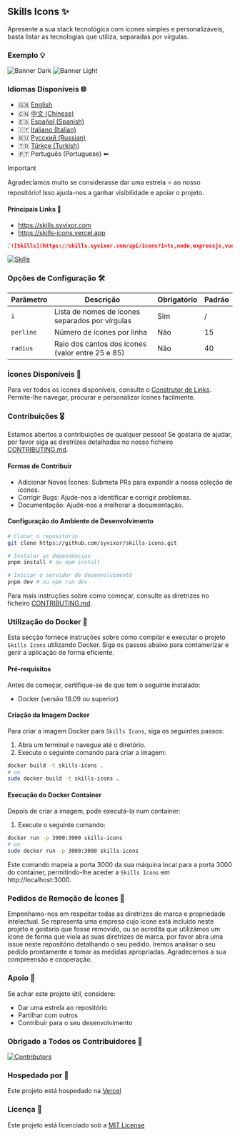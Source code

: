 ## Skills Icons ✨

Apresente a sua stack tecnológica com ícones simples e personalizáveis, basta listar as tecnologias que utiliza, separadas por vírgulas.

### Exemplo 💡

![Banner Dark](../../.github/example-dark.png#gh-dark-mode-only)
![Banner Light](../../.github/example-light.png#gh-light-mode-only)

### Idiomas Disponíveis 🌐

- 🇬🇧 [English](../../README.md)
- 🇨🇳 [中文 (Chinese)](../zh/README.md)
- 🇪🇸 [Español (Spanish)](../es/README.md)
- 🇮🇹 [Italiano (Italian)](../it/README.md)
- 🇷🇺 [Русский (Russian)](../ru/README.md)
- 🇹🇷 [Türkçe (Turkish)](../tr/README.md)
- 🇵🇹 Português (Portuguese) ⬅

> [!IMPORTANT]
> Agradecíamos muito se considerasse dar uma estrela ⭐ ao nosso repositório! Isso ajuda-nos a ganhar visibilidade e apoiar o projeto.

#### Principais Links 🔗

- https://skills.syvixor.com
- https://skills-icons.vercel.app

```markdown
[![Skills](https://skills.syvixor.com/api/icons?i=ts,node,expressjs,vue,nuxt,mongodb,prisma)](https://github.com/syvixor/skills-icons)
```

[![Skills](https://skills.syvixor.com/api/icons?i=ts,node,expressjs,vue,nuxt,mongodb,prisma)](https://github.com/syvixor/skills-icons)

### Opções de Configuração 🛠️

| Parâmetro | Descrição                                           | Obrigatório | Padrão |
|-----------|-----------------------------------------------------|-------------|--------|
| `i`       | Lista de nomes de ícones separados por vírgulas     | Sim         | /      |
| `perline` | Número de ícones por linha                          | Não         | 15     |
| `radius`  | Raio dos cantos dos ícones (valor entre 25 e 85)   | Não         | 40     |

### Ícones Disponíveis 🎨

Para ver todos os ícones disponíveis, consulte o [Construtor de Links](https://builder.syvixor.com). Permite-lhe navegar, procurar e personalizar ícones facilmente.

### Contribuições 🎖️

Estamos abertos a contribuições de qualquer pessoa! Se gostaria de ajudar, por favor siga as diretrizes detalhadas no nosso ficheiro [CONTRIBUTING.md](./CONTRIBUTING.md).

#### Formas de Contribuir

- Adicionar Novos Ícones: Submeta PRs para expandir a nossa coleção de ícones.
- Corrigir Bugs: Ajude-nos a identificar e corrigir problemas.
- Documentação: Ajude-nos a melhorar a documentação.

#### Configuração do Ambiente de Desenvolvimento

```bash
# Clonar o repositório
git clone https://github.com/syvixor/skills-icons.git

# Instalar as dependências
pnpm install # ou npm install

# Iniciar o servidor de desenvolvimento
pnpm dev # ou npm run dev
```

Para mais instruções sobre como começar, consulte as diretrizes no ficheiro [CONTRIBUTING.md](./CONTRIBUTING.md).

### Utilização do Docker 🐳

Esta secção fornece instruções sobre como compilar e executar o projeto `Skills Icons` utilizando Docker. Siga os passos abaixo para containerizar e gerir a aplicação de forma eficiente.

#### Pré-requisitos

Antes de começar, certifique-se de que tem o seguinte instalado:
- Docker (versão 18.09 ou superior)

#### Criação da Imagem Docker

Para criar a imagem Docker para `Skills Icons`, siga os seguintes passos:
1. Abra um terminal e navegue até o diretório.
2. Execute o seguinte comando para criar a imagem:
```bash
docker build -t skills-icons .
# ou
sudo docker build -t skills-icons .
```

#### Execução do Docker Container

Depois de criar a imagem, pode executá-la num container:
1. Execute o seguinte comando:
```bash
docker run -p 3000:3000 skills-icons
# ou
sudo docker run -p 3000:3000 skills-icons
```

Este comando mapeia a porta 3000 da sua máquina local para a porta 3000 do container, permitindo-lhe aceder a `Skills Icons` em http://localhost:3000.

### Pedidos de Remoção de Ícones 🚫

Empenhamo-nos em respeitar todas as diretrizes de marca e propriedade intelectual. Se representa uma empresa cujo ícone está incluído neste projeto e gostaria que fosse removido, ou se acredita que utilizámos um ícone de forma que viola as suas diretrizes de marca, por favor abra uma issue neste repositório detalhando o seu pedido. Iremos analisar o seu pedido prontamente e tomar as medidas apropriadas. Agradecemos a sua compreensão e cooperação.

### Apoio 💝

Se achar este projeto útil, considere:

- Dar uma estrela ao repositório
- Partilhar com outros
- Contribuir para o seu desenvolvimento

### Obrigado a Todos os Contribuidores 🙏

[![Contributors](https://contrib.rocks/image?repo=syvixor/skills-icons)](https://github.com/syvixor/skills-icons/graphs/contributors)

### Hospedado por 🛟

Este projeto está hospedado na [Vercel](https://vercel.com)

### Licença 📝

Este projeto está licenciado sob a [MIT License](../../LICENSE)
